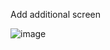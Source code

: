 Add additional screen 

![image](https://github.com/baluchowdary/order-ms/assets/12624930/d96aa531-6552-47f5-8175-a2d854f23eab)
